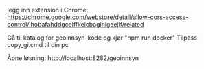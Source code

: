 legg inn extension i Chrome:
https://chrome.google.com/webstore/detail/allow-cors-access-control/lhobafahddgcelffkeicbaginigeejlf/related

Gå til katalog for geoinnsyn-kode og kjør "npm run docker"
Tilpass copy_gi.cmd til din pc

Åpne løsning: http://localhost:8282/geoinnsyn
